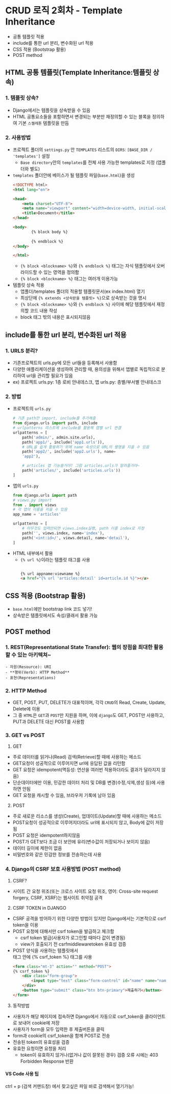 # CRUD 로직 2회차 - Template Inheritance
- 공통 템플릿 적용
- include를 통한 url 분리, 변수화된 url 적용
- CSS 적용 (Bootstrap 활용)
- POST method 



## HTML 공통 템플릿(Template Inheritance:템플릿 상속)
### 1. 템플릿 상속?
- Django에서는 템플릿을 상속받을 수 있음
- HTML 공통요소들을 포함하면서 변경되는 부분만 재정의할 수 있는 블록을 정의하여 기본 `스켈레톤` 템플릿을 만듬
### 2. 사용방법
- 프로젝트 폴더의 `settings.py` 안 `TEMPLATES` 리스트의 `DIRS`: `[BASE_DIR / 'templates']` 설정
    - `Base directory`안의 `templates`를 전체 사용 가능한 templates로 지정 (앱폴더와 별도)
- `templates` 폴더안에 베이스가 될 템플릿 파일(`base.html`)을 생성
    ```html
    <!DOCTYPE html>
    <html lang="en">

    <head>
        <meta charset="UTF-8">
        <meta name="viewport" content="width=device-width, initial-scale=1.0">
        <title>Document</title>
    </head>

    <body>
            {% block body %}
        
            {% endblock %}
    </body>

    </html>
    ```
    - `{% block <blockname> %}`와 `{% endblock %}` 태그는 자식 템플릿에서 오버라이드할 수 있는 영역을 정의함
    - `{% block <blockname> %}` 태그는 여러개 이용가능
- 템플릿 상속 적용
    - 앱폴더/templates 폴더의 적용할 템플릿문서(ex index.html) 열기
    - 최상단에 `{% extends <상속받을 템플릿> %}`으로 상속받는 것을 명시
    - `{% block <blockname> %}`와 `{% endblock %}` 사이에 해당 템플릿에서 재정의할 코드 내용 작성
    - block 태그 밖의 내용은 표시되지않음

## include를 통한 url 분리, 변수화된 url 적용
### 1. URLS 분리?
- 기존프로젝트의 urls.py에 모든 url들을 등록해서 사용함
- 다양한 애플리케이션을 생성하여 관리할 때, 용의성을 위해서 앱별로 독립적으로 분리하여 url을 관리할 필요가 있음
- ex) 프로젝트 urls.py: 1층 로비 안내데스크, 앱 urls.py: 층별/부서별 안내데스크 
### 2. 방법
- 프로젝트의 `urls.py`
    ```python
    # 기존 path만 import, include를 추가해줌
    from django.urls import path, include
    # urlpatterns 리스트에 include를 활용해 앱별 url 연결
    urlpatterns = [
        path('admin/', admin.site.urls),
        path('app1/', include('app1.urls')),
        # URL을 쉽게 활용하기 위해 name 속성으로 URL의 별명을 지을 수 있음
        path('app2/', include('app2.urls'), name=
        'app2'),

        # articles 앱 기능쓸거야? 그럼 articles.urls가 알려줄거야~
        path('articles/', include('articles.urls'))
    ]
    ```
- 앱의 `urls.py`
    ```python 
    from django.urls import path
    # views.py import
    from . import views
    # 각 앱의 이름을 지을 수 있음
    app_name = 'articles'

    urlpatterns = [
        # 아무것도 입력안되면 views.index실행, path 이름 index로 지정
        path('', views.index, name='index'),
        path('<int:id>/', views.detail, name='detail'),
    ]
    ```
- HTML 내부에서 활용
    - `{% url %}`이라는 템플릿 태그를 사용
        ```html

        {% url appname:viewname %}
        <a href="{% url 'articles:detail' id=article.id %}"></a>
        ```

## CSS 적용 (Bootstrap 활용)
- `base.html`에만 bootstrap link 코드 넣기!
- 상속받은 템플릿에서도 속성/클래서 활용 가능

## POST method 
### 1. REST(Representational State Transfer): 웹의 장점을 최대한 활용할 수 있는 아키텍쳐~
    - 자원(Resource): URI
    - **행위(Verb): HTTP Method**
    - 표현(Representations)
### 2. HTTP Method
- GET, POST, PUT, DELETE가 대표적이며, 각각 `CRUD`의 Read, Create, Update, Delete에 이용
- 그 중 `HTML`은 `GET`과 `POST`만 지원을 하며, 이에 `django`도 GET, POST만 사용하고, PUT과 DELETE 대신 POST를 사용함
### 3. GET vs POST
1. GET
- 주로 데이터를 읽거나(Read) 검색(Retrieve)할 때에 사용하는 메소드
- GET요청이 성공적으로 이루어지면 url에 응답된 값을 리턴함
- GET 요청은 idempotent(멱등성: 연산을 여러번 적용하더라도 결과가 달라지지 않음)
- 단순데이터에만 이용, 민감한 데이터 처리 및 DB를 변경(수정,삭제,생성 등)에 사용하면 안됨
- GET 요청을 캐시할 수 있음, 브라우저 기록에 남아 있음
2. POST
- 주로 새로운 리소스를 생성(Create), 업데이트(Update)할 때에 사용하는 메소드
- POST요청이 성공적으로 이루어지더라도 url에 표시되지 않고, Body에 값이 저장됨
- POST 요청은 idempotent하지않음
- POST가 GET보다 조금 더 보안에 유리(변수값이 저장되거나 보이지 않음)
- 데이터 길이에 제한이 없음
- 비밀번호와 같은 민감한 정보를 전송하는데 사용

### 4. Django의 CSRF 보호 사용방법 (POST method)
1. CSRF?
- 사이트 간 요청 위조(또는 크로스 사이트 요청 위조, 영어: Cross-site request forgery, CSRF, XSRF)는 웹사이트 취약점 공격
2. CSRF TOKEN in DJANGO
- CSRF 공격을 방어하기 위한 다양한 방법이 있지만 Django에서는 기본적으로 csrf token을 이용
- POST 요청에 대해서만 csrf token을 발급하고 체크함
    - csrf token 발급(사용자가 로그인할 때마다 값이 변경됨)
    - view가 호출되기 전 csrfmiddlewaretoken 유효성 검증 
- POST 양식을 사용하는 템플릿에서 <form> 태그 안에 {% csrf_token %} 태그를 사용
    ```html
    <form class="mt-3" action="" method="POST">
    {% csrf_token %}
        <div class="form-group">
            <input type="text" class="form-control" id="name" name="name" placeholder="성명">
        </div>
        <button type="submit" class="btn btn-primary">제출하기</button>
    </form>
    ```
3. 동작방법
- 사용자가 해당 페이지에 접속하면 Django에서 자동으로 csrf_token을 클라이언트로 보내어 cookie에 저장
- 사용자가 form을 모두 입력한 후 제출버튼을 클릭
- form과 cookie의 csrf_token을 함께 POST로 전송
- 전송된 token의 유효성을 검증
- 유효한 요청이면 요청을 처리
    - token이 유효하지 않거나(없거나 값이 잘못된 경우) 검증 오류 시에는 403 Forbidden Response 반환

#### VS Code 사용 팁 
ctrl + p (검색 커맨드창)
에서 찾고싶은 파일 바로 검색해서 열기가능!